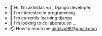 - 👋 Hi, I’m akhildas vp , Django developer
- 👀 I’m interested in programming
- 🌱 I’m currently learning django
- 💞️ I’m looking to collaborate on ...
- 📫 How to reach me akhilvp98@gmail.com

<!---
akhilvp98/akhilvp98 is a ✨ special ✨ repository because its `README.md` (this file) appears on your GitHub profile.
You can click the Preview link to take a look at your changes.
--->
